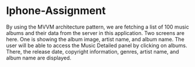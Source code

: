 # Iphone-Assignment
By using the MVVM architecture pattern, we are fetching a list of 100 music albums and their data from the server in this application. Two screens are here. One is showing the album image, artist name, and album name. The user will be able to access the Music Detailed panel by clicking on albums. There, the release date, copyright information, genres, artist name, and album name are displayed.
